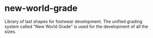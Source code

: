 # new-world-grade
Library of last shapes for footwear development. The unified grading system called "New World Grade" is used for the development of all the sizes.

